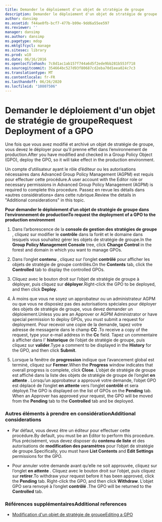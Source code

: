 ```yaml
---
title: Demander le déploiement d'un objet de stratégie de groupe
description: Demander le déploiement d'un objet de stratégie de groupe
author: dansimp
ms.assetid: f44ae0fb-bcf7-477b-b99e-9dd6a55ee597
ms.reviewer: ''
manager: dansimp
ms.author: dansimp
ms.pagetype: mdop
ms.mktglfcycl: manage
ms.sitesec: library
ms.prod: w10
ms.date: 06/16/2016
ms.openlocfilehash: 7c8d1ac1ab157f744a6d5f2ede9bb281b553f718
ms.sourcegitcommit: 354664bc527d93f80687cd2eba70d1eea024c7c3
ms.translationtype: MT
ms.contentlocale: fr-FR
ms.lasthandoff: 06/26/2020
ms.locfileid: "10807506"
---
```

# <span data-ttu-id="da441-103">Demander le déploiement d'un objet de stratégie de groupe</span><span class="sxs-lookup"><span data-stu-id="da441-103">Request Deployment of a GPO</span></span>


<span data-ttu-id="da441-104">Une fois que vous avez modifié et archivé un objet de stratégie de groupe, vous devez le déployer pour qu’il prenne effet dans l’environnement de production.</span><span class="sxs-lookup"><span data-stu-id="da441-104">After you have modified and checked in a Group Policy Object (GPO), deploy the GPO, so it will take effect in the production environment.</span></span>

<span data-ttu-id="da441-105">Un compte d’utilisateur ayant le rôle d’éditeur ou les autorisations nécessaires dans Advanced Group Policy Management (AGPM) est requis pour effectuer cette procédure.</span><span class="sxs-lookup"><span data-stu-id="da441-105">A user account with the Editor role or necessary permissions in Advanced Group Policy Management (AGPM) is required to complete this procedure.</span></span> <span data-ttu-id="da441-106">Passez en revue les détails dans «autres considérations» dans cette rubrique.</span><span class="sxs-lookup"><span data-stu-id="da441-106">Review the details in "Additional considerations" in this topic.</span></span>

**<span data-ttu-id="da441-107">Pour demander le déploiement d’un objet de stratégie de groupe dans l’environnement de production</span><span class="sxs-lookup"><span data-stu-id="da441-107">To request the deployment of a GPO to the production environment</span></span>**

1.  <span data-ttu-id="da441-108">Dans l’arborescence de la **console de gestion des stratégies de groupe** , cliquez sur modifier le **contrôle** dans la forêt et le domaine dans lesquels vous souhaitez gérer les objets de stratégie de groupe.</span><span class="sxs-lookup"><span data-stu-id="da441-108">In the **Group Policy Management Console** tree, click **Change Control** in the forest and domain in which you want to manage GPOs.</span></span>

2.  <span data-ttu-id="da441-109">Dans l’onglet **contenu** , cliquez sur l’onglet **contrôlé** pour afficher les objets de stratégie de groupe contrôlés.</span><span class="sxs-lookup"><span data-stu-id="da441-109">On the **Contents** tab, click the **Controlled** tab to display the controlled GPOs.</span></span>

3.  <span data-ttu-id="da441-110">Cliquez avec le bouton droit sur l’objet de stratégie de groupe à déployer, puis cliquez sur **déployer**.</span><span class="sxs-lookup"><span data-stu-id="da441-110">Right-click the GPO to be deployed, and then click **Deploy**.</span></span>

4.  <span data-ttu-id="da441-111">À moins que vous ne soyez un approbateur ou un administrateur AGPM ou que vous ne disposiez pas des autorisations spéciales pour déployer des objets de stratégie de groupe, vous devez demander un déploiement.</span><span class="sxs-lookup"><span data-stu-id="da441-111">Unless you are an Approver or AGPM Administrator or have special permission to deploy GPOs, you must submit a request for deployment.</span></span> <span data-ttu-id="da441-112">Pour recevoir une copie de la demande, tapez votre adresse de messagerie dans le champ **CC** .</span><span class="sxs-lookup"><span data-stu-id="da441-112">To receive a copy of the request, type your e-mail address in the **Cc** field.</span></span> <span data-ttu-id="da441-113">Tapez un commentaire à afficher dans l' **historique** de l’objet de stratégie de groupe, puis cliquez sur **valider**.</span><span class="sxs-lookup"><span data-stu-id="da441-113">Type a comment to be displayed in the **History** for the GPO, and then click **Submit**.</span></span>

5.  <span data-ttu-id="da441-114">Lorsque la fenêtre de **progression** indique que l’avancement global est terminé, cliquez sur **Fermer**.</span><span class="sxs-lookup"><span data-stu-id="da441-114">When the **Progress** window indicates that overall progress is complete, click **Close**.</span></span> <span data-ttu-id="da441-115">L’objet de stratégie de groupe est affiché dans la liste des objets de stratégie de groupe de l’onglet **en attente** . Lorsqu’un approbateur a approuvé votre demande, l’objet GPO est déplacé de l’onglet **en attente** vers l’onglet **contrôlé** et sera déployé.</span><span class="sxs-lookup"><span data-stu-id="da441-115">The GPO is displayed on the list of GPOs on the **Pending** tab. When an Approver has approved your request, the GPO will be moved from the **Pending** tab to the **Controlled** tab and be deployed.</span></span>

### <span data-ttu-id="da441-116">Autres éléments à prendre en considération</span><span class="sxs-lookup"><span data-stu-id="da441-116">Additional considerations</span></span>

-   <span data-ttu-id="da441-117">Par défaut, vous devez être un éditeur pour effectuer cette procédure.</span><span class="sxs-lookup"><span data-stu-id="da441-117">By default, you must be an Editor to perform this procedure.</span></span> <span data-ttu-id="da441-118">Plus précisément, vous devez disposer du **contenu de liste** et des autorisations de **modification des paramètres** pour l’objet de stratégie de groupe.</span><span class="sxs-lookup"><span data-stu-id="da441-118">Specifically, you must have **List Contents** and **Edit Settings** permissions for the GPO.</span></span>

-   <span data-ttu-id="da441-119">Pour annuler votre demande avant qu’elle ne soit approuvée, cliquez sur l’onglet **en attente** . Cliquez avec le bouton droit sur l’objet, puis cliquez sur **retirer**.</span><span class="sxs-lookup"><span data-stu-id="da441-119">To withdraw your request before it has been approved, click the **Pending** tab. Right-click the GPO, and then click **Withdraw**.</span></span> <span data-ttu-id="da441-120">L’objet GPO sera renvoyé à l’onglet **contrôlé** .</span><span class="sxs-lookup"><span data-stu-id="da441-120">The GPO will be returned to the **Controlled** tab.</span></span>

### <span data-ttu-id="da441-121">Références supplémentaires</span><span class="sxs-lookup"><span data-stu-id="da441-121">Additional references</span></span>

-   [<span data-ttu-id="da441-122">Modification d'un objet de stratégie de groupe</span><span class="sxs-lookup"><span data-stu-id="da441-122">Editing a GPO</span></span>](editing-a-gpo-agpm30ops.md)

 

 





